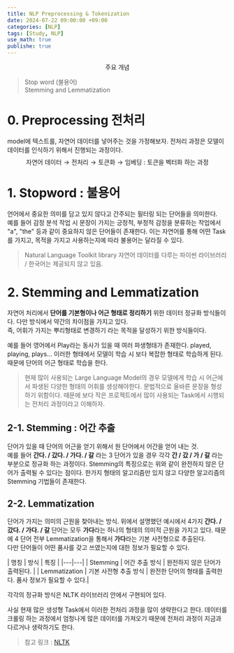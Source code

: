 ```yaml
---
title: NLP Preprocessing & Tokenization
date: 2024-07-22 09:00:00 +09:00
categories: [NLP]
tags: [Study, NLP]
use_math: true
publishe: true
---
```

<p align=center>주요 개념</p>

> Stop word (불용어)<br>
> Stemming and Lemmatization

# 0. Preprocessing 전처리
 model에 텍스트를, 자연어 데이터를 넣어주는 것을 가정해보자. 전처리 과정은 모델이 데이터를 인식하기 위해서 진행되는 과정이다.
$$
\text{자연어 데이터} \rightarrow \text{전처리} \rightarrow \text{토큰화} \rightarrow \text{임베딩 : 토큰을 벡터화 하는 과정}
$$

# 1. Stopword : 불용어
 언어에서 중요한 의미를 담고 있지 않다고 간주되는 필터링 되는 단어들을 의미한다. <br>
 예를 들어 감정 분석 작업 시 문장이 가지는 긍정적, 부정적 감정을 분류하는 작업에서 "a", "the" 등과 같이 중요하지 않은 단어들이 존재한다.
 이는 자연어를 통해 어떤 Task를 가지고, 목적을 가지고 사용하는지에 따라 불용어는 달라질 수 있다.

 > Natural Language Toolkit library
 > 자연어 데이터를 다루는 파이썬 라이브러리 / 한국어는 제공되지 않고 있음.

# 2. Stemming and Lemmatization
자연어 처리에서 **단어를 기본형이나 어근 형태로 정리하기** 위한 데이터 정규화 방식들이다. 다만 방식에서 약간의 차이점을 가지고 있다. <br>
즉, 어휘가 가지는 뿌리형태로 변경하기 라는 목적을 달성하기 위한 방식들이다.

예를 들어 영어에서 Play라는 동사가 있을 때 여러 파생형태가 존재한다. played, playing, plays... 이러한 형태에서 모델이 학습 시 보다 복잡한 형태로 학습하게 된다. 때문에 단어의 어근 형태로 학습을 한다.

> 현재 많이 사용되는 Large Language Model의 경우 모델에게 학습 시 어근에서 파생된 다양한 형태의 어휘를 생성해야한다. 
>문법적으로 올바른 문장을 형성하기 위함이다. 때문에 보다 작은 프로젝트에서 많이 사용되는 Task에서 시행되는 전처리 과정이라고 이해하자.
>

## 2-1. Stemming : 어간 추출
 단어가 있을 때 단어의 어근을 얻기 위해서 원 단어에서 어간을 얻어 내는 것.<br>
 예를 들어 **간다. / 갔다. / 가다. / 갈** 라는 3 단어가 있을 경우 각각 **간 / 갔 / 가 / 갈** 라는 부분으로 정규화 하는 과정이다.
 Stemming의 특징으로는 위와 같이 완전하지 않은 단어가 출력될 수 있다는 점이다.
 한가지 형태의 알고리즘만 있지 않고 다양한 알고리즘의 Stemming 기법들이 존재한다.

## 2-2. Lemmatization
단어가 가지는 의미의 근원을 찾아내는 방식.
위에서 설명했던 예시에서 4가지 **간다. / 갔다. / 가다. / 갈** 단어는 모두 **가다**라는 하나의 형태의 의미적 근원을 가지고 있다.
때문에 4 단어 전부 Lemmatization을 통해서 **가다**라는 기본 사전형으로 추출된다. <br>
다만 단어들이 어떤 품사를 갖고 쓰였는지에 대한 정보가 필요할 수 있다.


| 명칭 | 방식 | 특징 |
|---|---|
| Stemming | 어간 추출 방식 | 완전하지 않은 단어가 출력된다. |
| Lemmatization | 기본 사전형 추출 방식 | 완전한 단어의 형태를 출력한다. 품사 정보가 필요할 수 있다.|

각각의 정규화 방식은 NLTK 라이브러리 안에서 구현되어 있다.

사실 현재 많은 생성형 Task에서 이러한 전처리 과정을 많이 생략한다고 한다. 데이터를 크롤링 하는 과정에서 엄청나게 많은 데이터를 가져오기 때문에 전처리 과정이 지금과 다르거나 생락하기도 한다.

> 참고 링크 : [NLTK](https://www.nltk.org/)